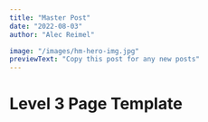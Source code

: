 ```yaml
---
title: "Master Post"
date: "2022-08-03"
author: "Alec Reimel"

image: "/images/hm-hero-img.jpg"
previewText: "Copy this post for any new posts"
---
```


# Level 3 Page Template